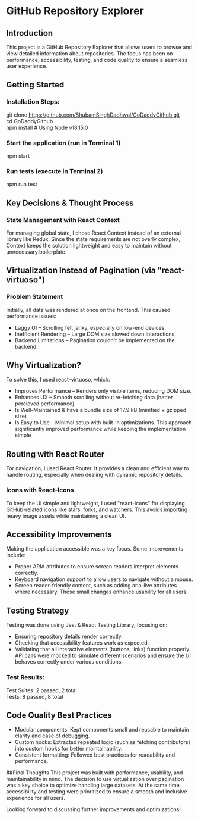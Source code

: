 # GitHub Repository Explorer
## Introduction
This project is a GitHub Repository Explorer that allows users to browse and view detailed information about repositories. 
The focus has been on performance, accessibility, testing, and code quality to ensure a seamless user experience.

## Getting Started
### Installation Steps:
git clone https://github.com/ShubamSinghDadhwal/GoDaddyGithub.git  
cd GoDaddyGithub  
npm install  # Using Node v18.15.0  

### Start the application (run in Terminal 1)
npm start  

### Run tests (execute in Terminal 2)
npm run test

## Key Decisions & Thought Process
### State Management with React Context
For managing global state, I chose React Context instead of an external library like Redux. Since the state requirements are not overly complex, 
Context keeps the solution lightweight and easy to maintain without unnecessary boilerplate.

## Virtualization Instead of Pagination (via "react-virtuoso")
### Problem Statement
Initially, all data was rendered at once on the frontend. This caused performance issues:
- Laggy UI – Scrolling felt janky, especially on low-end devices.
- Inefficient Rendering – Large DOM size slowed down interactions.
- Backend Limitations – Pagination couldn't be implemented on the backend.

## Why Virtualization?
To solve this, I used react-virtuoso, which:
- Improves Performance – Renders only visible items, reducing DOM size.
- Enhances UX – Smooth scrolling without re-fetching data (better percieved performance).
- Is Well-Maintained & have a bundle size of 17.9 kB (minified + gzipped size)
- Is Easy to Use – Minimal setup with built-in optimizations.
This approach significantly improved performance while keeping the implementation simple

## Routing with React Router
For navigation, I used React Router. It provides a clean and efficient way to handle routing, especially when dealing with dynamic repository details.
### Icons with React-Icons
To keep the UI simple and lightweight, I used "react-icons" for displaying GitHub-related icons like stars, forks, and watchers. 
This avoids importing heavy image assets while maintaining a clean UI.

## Accessibility Improvements
Making the application accessible was a key focus. Some improvements include:
- Proper ARIA attributes to ensure screen readers interpret elements correctly.
- Keyboard navigation support to allow users to navigate without a mouse.
- Screen reader-friendly content, such as adding aria-live attributes where necessary.
These small changes enhance usability for all users.

## Testing Strategy
Testing was done using Jest & React Testing Library, focusing on:
- Ensuring repository details render correctly.
- Checking that accessibility features work as expected.
- Validating that all interactive elements (buttons, links) function properly.
API calls were mocked to simulate different scenarios and ensure the UI behaves correctly under various conditions.

### Test Results:
Test Suites: 2 passed, 2 total  
Tests:       8 passed, 8 total

## Code Quality Best Practices
- Modular components: Kept components small and reusable to maintain clarity and ease of debugging.
- Custom hooks: Extracted repeated logic (such as fetching contributors) into custom hooks for better maintainability.
- Consistent formatting: Followed best practices for readability and performance.

##Final Thoughts
This project was built with performance, usability, and maintainability in mind. The decision to use virtualization over pagination was a key choice to optimize handling large datasets. At the same time, accessibility and testing were prioritized to ensure a smooth and inclusive experience for all users.

Looking forward to discussing further improvements and optimizations!
